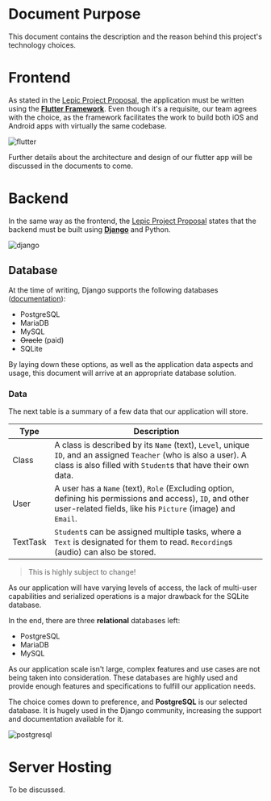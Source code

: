 # Document Purpose
 
This document contains the description and the reason behind this project's technology choices.

# Frontend

As stated in the [Lepic Project Proposal](https://docs.google.com/document/d/1G6QDAHeg57RUrg7Ormm1C21lwNI5f1crjdSHH5iTV4U/edit), the application must be written using the [**Flutter Framework**](https://flutter.dev/). Even though it's a requisite, our team agrees with the choice, as the framework facilitates the work to build both iOS and Android apps with virtually the same codebase.

![flutter](https://upload.wikimedia.org/wikipedia/commons/1/17/Google-flutter-logo.png)

Further details about the architecture and design of our flutter app will be discussed in the documents to come.

# Backend

In the same way as the frontend, the [Lepic Project Proposal](https://docs.google.com/document/d/1G6QDAHeg57RUrg7Ormm1C21lwNI5f1crjdSHH5iTV4U/edit) states that the backend must be built using [**Django**](https://www.djangoproject.com/) and Python. 

![django](https://www.djangoproject.com/m/img/logos/django-logo-negative.png)

## Database

At the time of writing, Django supports the following databases ([documentation](https://docs.djangoproject.com/en/3.1/ref/databases/)):

- PostgreSQL
- MariaDB
- MySQL
- ~~Oracle~~ (paid)
- SQLite

By laying down these options, as well as the application data aspects and usage, this document will arrive at an appropriate database solution.

### Data

The next table is a summary of a few data that our application will store.

| Type     | Description |
| -------- | ------------------ |
| Class    | A class is described by its `Name` (text), `Level`, unique `ID`, and an assigned `Teacher` (who is also a user). A class is also filled with `Student`s that have their own data. |
| User     | A user has a `Name` (text), `Role` (Excluding option, defining his permissions and access), `ID`, and other user-related fields, like his `Picture` (image) and `Email`. |
| TextTask  | `Student`s can be assigned multiple tasks, where a `Text` is designated for them to read. `Recording`s (audio) can also be stored. |

> This is highly subject to change!

As our application will have varying levels of access, the lack of multi-user capabilities and serialized operations is a major drawback for the SQLite database.

In the end, there are three **relational** databases left:

- PostgreSQL
- MariaDB
- MySQL

As our application scale isn't large, complex features and use cases are not being taken into consideration. These databases are highly used and provide enough features and specifications to fulfill our application needs.

The choice comes down to preference, and **PostgreSQL** is our selected database. It is hugely used in the Django community, increasing the support and documentation available for it.

![postgresql](https://i0.wp.com/www.computersnyou.com/wp-content/uploads/2014/12/postgresql-logo.png?fit=610%2C280&ssl=1)

# Server Hosting

To be discussed.
